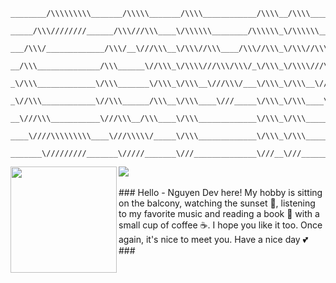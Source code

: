 ```FIX
________/\\\\\\\\\_______/\\\\\_______/\\\\____________/\\\\__/\\\\____________/\\\\__/\\\\\\\\\\\__/\\\\\\\\\\\\\\\_        
 _____/\\\////////______/\\\///\\\____\/\\\\\\________/\\\\\\_\/\\\\\\________/\\\\\\_\/////\\\///__\///////\\\/////__       
  ___/\\\/_____________/\\\/__\///\\\__\/\\\//\\\____/\\\//\\\_\/\\\//\\\____/\\\//\\\_____\/\\\___________\/\\\_______      
   __/\\\______________/\\\______\//\\\_\/\\\\///\\\/\\\/_\/\\\_\/\\\\///\\\/\\\/_\/\\\_____\/\\\___________\/\\\_______     
    _\/\\\_____________\/\\\_______\/\\\_\/\\\__\///\\\/___\/\\\_\/\\\__\///\\\/___\/\\\_____\/\\\___________\/\\\_______    
     _\//\\\____________\//\\\______/\\\__\/\\\____\///_____\/\\\_\/\\\____\///_____\/\\\_____\/\\\___________\/\\\_______   
      __\///\\\___________\///\\\__/\\\____\/\\\_____________\/\\\_\/\\\_____________\/\\\_____\/\\\___________\/\\\_______  
       ____\////\\\\\\\\\____\///\\\\\/_____\/\\\_____________\/\\\_\/\\\_____________\/\\\__/\\\\\\\\\\\_______\/\\\_______ 
        _______\/////////_______\/////_______\///______________\///__\///______________\///__\///////////________\///________
```
<div>
  <img height="170" align="left" src="https://github-readme-stats.vercel.app/api?username=NguyenDevs&theme=default&show_icons=true&hide_border=false&count_private=false" />
  <img src="https://github-readme-stats.vercel.app/api/top-langs/?username=NguyenDevs&theme=default&show_icons=true&hide_border=false&layout=compact" />
</div><br>
### Hello - Nguyen Dev here!
My hobby is sitting on the balcony, watching the sunset 🌇, listening to my favorite music and reading a book 📔 with a small cup of coffee ☕.
I hope you like it too. Once again, it's nice to meet you. Have a nice day 💕
###
